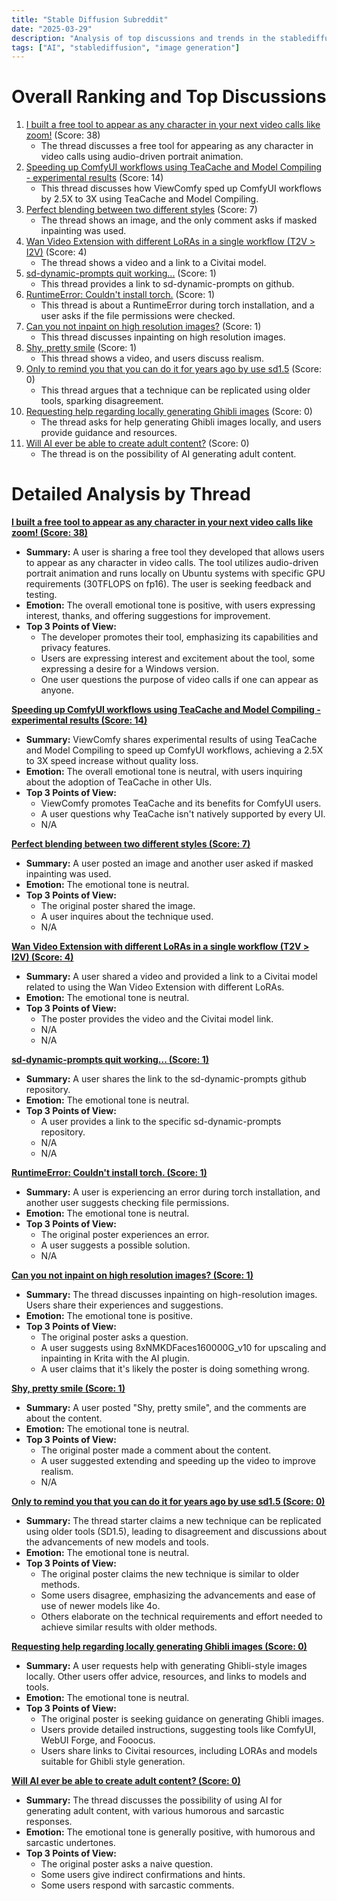 ```yaml
---
title: "Stable Diffusion Subreddit"
date: "2025-03-29"
description: "Analysis of top discussions and trends in the stablediffusion subreddit"
tags: ["AI", "stablediffusion", "image generation"]
---
```


# Overall Ranking and Top Discussions
1.  [I built a free tool to appear as any character in your next video calls like zoom!](https://v.redd.it/r4vx33j1bore1) (Score: 38)
    * The thread discusses a free tool for appearing as any character in video calls using audio-driven portrait animation.
2.  [Speeding up ComfyUI workflows using TeaCache and Model Compiling - experimental results](https://i.redd.it/kbpdxfjm7ore1.png) (Score: 14)
    *  This thread discusses how ViewComfy sped up ComfyUI workflows by 2.5X to 3X using TeaCache and Model Compiling.
3.  [Perfect blending between two different styles](https://i.redd.it/7w1ht9x93ore1.png) (Score: 7)
    * The thread shows an image, and the only comment asks if masked inpainting was used.
4.  [Wan Video Extension with different LoRAs in a single workflow (T2V > I2V)](https://v.redd.it/yi3a76qcjore1) (Score: 4)
    * The thread shows a video and a link to a Civitai model.
5.  [sd-dynamic-prompts quit working...](https://www.reddit.com/r/StableDiffusion/comments/1jmscrn/sddynamicprompts_quit_working/) (Score: 1)
    * This thread provides a link to sd-dynamic-prompts on github.
6.  [RuntimeError: Couldn't install torch.](https://www.reddit.com/r/StableDiffusion/comments/1jmskxl/runtimeerror_couldnt_install_torch/) (Score: 1)
    * This thread is about a RuntimeError during torch installation, and a user asks if the file permissions were checked.
7.  [Can you not inpaint on high resolution images?](https://www.reddit.com/r/StableDiffusion/comments/1jmtplo/can_you_not_inpaint_on_high_resolution_images/) (Score: 1)
    * This thread discusses inpainting on high resolution images.
8.  [Shy, pretty smile](https://www.redgifs.com/watch/rashfearfulamericanrobin) (Score: 1)
    * This thread shows a video, and users discuss realism.
9.  [Only to remind you that you can do it for years ago by use sd1.5](https://www.reddit.com/gallery/1jmt2df) (Score: 0)
    * This thread argues that a technique can be replicated using older tools, sparking disagreement.
10. [Requesting help regarding locally generating Ghibli images](https://www.reddit.com/r/StableDiffusion/comments/1jmrg69/requesting_help_regarding_locally_generating/) (Score: 0)
    *  The thread asks for help generating Ghibli images locally, and users provide guidance and resources.
11. [Will AI ever be able to create adult content?](https://www.reddit.com/r/StableDiffusion/comments/1jmu1ck/will_ai_ever_be_able_to_create_adult_content/) (Score: 0)
    * The thread is on the possibility of AI generating adult content.

# Detailed Analysis by Thread
**[I built a free tool to appear as any character in your next video calls like zoom! (Score: 38)](https://v.redd.it/r4vx33j1bore1)**
*  **Summary:** A user is sharing a free tool they developed that allows users to appear as any character in video calls. The tool utilizes audio-driven portrait animation and runs locally on Ubuntu systems with specific GPU requirements (30TFLOPS on fp16). The user is seeking feedback and testing.
*  **Emotion:** The overall emotional tone is positive, with users expressing interest, thanks, and offering suggestions for improvement.
*  **Top 3 Points of View:**
    * The developer promotes their tool, emphasizing its capabilities and privacy features.
    * Users are expressing interest and excitement about the tool, some expressing a desire for a Windows version.
    * One user questions the purpose of video calls if one can appear as anyone.

**[Speeding up ComfyUI workflows using TeaCache and Model Compiling - experimental results (Score: 14)](https://i.redd.it/kbpdxfjm7ore1.png)**
*  **Summary:** ViewComfy shares experimental results of using TeaCache and Model Compiling to speed up ComfyUI workflows, achieving a 2.5X to 3X speed increase without quality loss.
*  **Emotion:** The overall emotional tone is neutral, with users inquiring about the adoption of TeaCache in other UIs.
*  **Top 3 Points of View:**
    * ViewComfy promotes TeaCache and its benefits for ComfyUI users.
    * A user questions why TeaCache isn't natively supported by every UI.
    * N/A

**[Perfect blending between two different styles (Score: 7)](https://i.redd.it/7w1ht9x93ore1.png)**
*  **Summary:** A user posted an image and another user asked if masked inpainting was used.
*  **Emotion:** The emotional tone is neutral.
*  **Top 3 Points of View:**
    * The original poster shared the image.
    * A user inquires about the technique used.
    * N/A

**[Wan Video Extension with different LoRAs in a single workflow (T2V > I2V) (Score: 4)](https://v.redd.it/yi3a76qcjore1)**
*  **Summary:** A user shared a video and provided a link to a Civitai model related to using the Wan Video Extension with different LoRAs.
*  **Emotion:** The emotional tone is neutral.
*  **Top 3 Points of View:**
    * The poster provides the video and the Civitai model link.
    * N/A
    * N/A

**[sd-dynamic-prompts quit working... (Score: 1)](https://www.reddit.com/r/StableDiffusion/comments/1jmscrn/sddynamicprompts_quit_working/)**
*  **Summary:** A user shares the link to the sd-dynamic-prompts github repository.
*  **Emotion:** The emotional tone is neutral.
*  **Top 3 Points of View:**
    *  A user provides a link to the specific sd-dynamic-prompts repository.
    * N/A
    * N/A

**[RuntimeError: Couldn't install torch. (Score: 1)](https://www.reddit.com/r/StableDiffusion/comments/1jmskxl/runtimeerror_couldnt_install_torch/)**
*  **Summary:** A user is experiencing an error during torch installation, and another user suggests checking file permissions.
*  **Emotion:** The emotional tone is neutral.
*  **Top 3 Points of View:**
    * The original poster experiences an error.
    * A user suggests a possible solution.
    * N/A

**[Can you not inpaint on high resolution images? (Score: 1)](https://www.reddit.com/r/StableDiffusion/comments/1jmtplo/can_you_not_inpaint_on_high_resolution_images/)**
*  **Summary:** The thread discusses inpainting on high-resolution images. Users share their experiences and suggestions.
*  **Emotion:** The emotional tone is positive.
*  **Top 3 Points of View:**
    *  The original poster asks a question.
    * A user suggests using 8xNMKDFaces160000G_v10 for upscaling and inpainting in Krita with the AI plugin.
    * A user claims that it's likely the poster is doing something wrong.

**[Shy, pretty smile (Score: 1)](https://www.redgifs.com/watch/rashfearfulamericanrobin)**
*  **Summary:** A user posted "Shy, pretty smile", and the comments are about the content.
*  **Emotion:** The emotional tone is neutral.
*  **Top 3 Points of View:**
    * The original poster made a comment about the content.
    * A user suggested extending and speeding up the video to improve realism.
    * N/A

**[Only to remind you that you can do it for years ago by use sd1.5 (Score: 0)](https://www.reddit.com/gallery/1jmt2df)**
*  **Summary:** The thread starter claims a new technique can be replicated using older tools (SD1.5), leading to disagreement and discussions about the advancements of new models and tools.
*  **Emotion:** The emotional tone is neutral.
*  **Top 3 Points of View:**
    *  The original poster claims the new technique is similar to older methods.
    * Some users disagree, emphasizing the advancements and ease of use of newer models like 4o.
    *  Others elaborate on the technical requirements and effort needed to achieve similar results with older methods.

**[Requesting help regarding locally generating Ghibli images (Score: 0)](https://www.reddit.com/r/StableDiffusion/comments/1jmrg69/requesting_help_regarding_locally_generating/)**
*  **Summary:** A user requests help with generating Ghibli-style images locally. Other users offer advice, resources, and links to models and tools.
*  **Emotion:** The emotional tone is neutral.
*  **Top 3 Points of View:**
    *  The original poster is seeking guidance on generating Ghibli images.
    *  Users provide detailed instructions, suggesting tools like ComfyUI, WebUI Forge, and Fooocus.
    *  Users share links to Civitai resources, including LORAs and models suitable for Ghibli style generation.

**[Will AI ever be able to create adult content? (Score: 0)](https://www.reddit.com/r/StableDiffusion/comments/1jmu1ck/will_ai_ever_be_able_to_create_adult_content/)**
*  **Summary:** The thread discusses the possibility of using AI for generating adult content, with various humorous and sarcastic responses.
*  **Emotion:** The emotional tone is generally positive, with humorous and sarcastic undertones.
*  **Top 3 Points of View:**
    *  The original poster asks a naive question.
    * Some users give indirect confirmations and hints.
    *  Some users respond with sarcastic comments.
